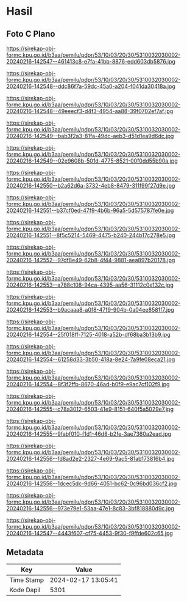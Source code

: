 # Hasil

## Foto C Plano

https://sirekap-obj-formc.kpu.go.id/b3aa/pemilu/pdpr/53/10/03/20/30/5310032030002-20240216-142547--461413c8-e7fa-41bb-8876-edd603db5876.jpg

https://sirekap-obj-formc.kpu.go.id/b3aa/pemilu/pdpr/53/10/03/20/30/5310032030002-20240216-142548--ddc86f7a-59dc-45a0-a204-f041da30418a.jpg

https://sirekap-obj-formc.kpu.go.id/b3aa/pemilu/pdpr/53/10/03/20/30/5310032030002-20240216-142548--49eeecf3-d4f3-4954-aa88-39f0702ef7af.jpg

https://sirekap-obj-formc.kpu.go.id/b3aa/pemilu/pdpr/53/10/03/20/30/5310032030002-20240216-142549--bab3f2a3-81fa-49dc-aeb3-d51d1ea9d6dc.jpg

https://sirekap-obj-formc.kpu.go.id/b3aa/pemilu/pdpr/53/10/03/20/30/5310032030002-20240216-142549--02e9608b-501d-4775-8521-00f0dd55b90a.jpg

https://sirekap-obj-formc.kpu.go.id/b3aa/pemilu/pdpr/53/10/03/20/30/5310032030002-20240216-142550--b2a62d6a-3732-4eb8-8479-311f99f27d9e.jpg

https://sirekap-obj-formc.kpu.go.id/b3aa/pemilu/pdpr/53/10/03/20/30/5310032030002-20240216-142551--b37cf0ed-47f9-4b6b-96a5-5d575787fe0e.jpg

https://sirekap-obj-formc.kpu.go.id/b3aa/pemilu/pdpr/53/10/03/20/30/5310032030002-20240216-142551--8f5c5214-5469-4475-b240-244b17c278e5.jpg

https://sirekap-obj-formc.kpu.go.id/b3aa/pemilu/pdpr/53/10/03/20/30/5310032030002-20240216-142552--97df8e49-62b8-4f44-9881-aea897b20178.jpg

https://sirekap-obj-formc.kpu.go.id/b3aa/pemilu/pdpr/53/10/03/20/30/5310032030002-20240216-142553--a788c108-94ca-4395-aa56-31112c0e132c.jpg

https://sirekap-obj-formc.kpu.go.id/b3aa/pemilu/pdpr/53/10/03/20/30/5310032030002-20240216-142553--b9acaaa8-a0f8-47f9-904b-0a04ee8581f7.jpg

https://sirekap-obj-formc.kpu.go.id/b3aa/pemilu/pdpr/53/10/03/20/30/5310032030002-20240216-142554--25f018ff-7125-4018-a52b-df68ba3b13b9.jpg

https://sirekap-obj-formc.kpu.go.id/b3aa/pemilu/pdpr/53/10/03/20/30/5310032030002-20240216-142554--61258d33-3b50-418a-8e24-7a9fe08eca21.jpg

https://sirekap-obj-formc.kpu.go.id/b3aa/pemilu/pdpr/53/10/03/20/30/5310032030002-20240216-142554--8f3f2ffb-8670-46ad-b0f9-e9ac7cf102f9.jpg

https://sirekap-obj-formc.kpu.go.id/b3aa/pemilu/pdpr/53/10/03/20/30/5310032030002-20240216-142555--c78a3012-6503-41e9-8151-640f5a5029e7.jpg

https://sirekap-obj-formc.kpu.go.id/b3aa/pemilu/pdpr/53/10/03/20/30/5310032030002-20240216-142555--9fabf010-f1d1-46d8-b2fe-3ae7360a2ead.jpg

https://sirekap-obj-formc.kpu.go.id/b3aa/pemilu/pdpr/53/10/03/20/30/5310032030002-20240216-142556--fd8ad2e2-2327-4e69-9ac5-81ab173816b4.jpg

https://sirekap-obj-formc.kpu.go.id/b3aa/pemilu/pdpr/53/10/03/20/30/5310032030002-20240216-142556--1dcec5dc-9d66-4051-bc62-0c96bd036cf2.jpg

https://sirekap-obj-formc.kpu.go.id/b3aa/pemilu/pdpr/53/10/03/20/30/5310032030002-20240216-142556--973e79e1-53aa-47e1-8c83-3bf818880d9c.jpg

https://sirekap-obj-formc.kpu.go.id/b3aa/pemilu/pdpr/53/10/03/20/30/5310032030002-20240216-142547--4443f607-cf75-4453-9f30-f9ffde602c65.jpg


## Metadata

| Key        | Value               |
| ---------- | ------------------- |
| Time Stamp | 2024-02-17 13:05:41 |
| Kode Dapil | 5301                |



